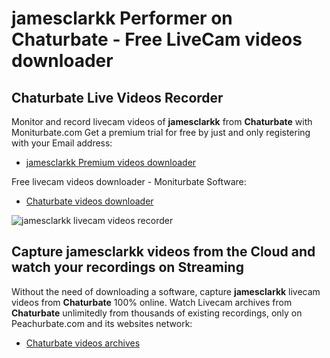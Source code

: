 # jamesclarkk Performer on Chaturbate - Free LiveCam videos downloader

## Chaturbate Live Videos Recorder

Monitor and record livecam videos of **jamesclarkk** from **Chaturbate** with Moniturbate.com
Get a premium trial for free by just and only registering with your Email address:
* [jamesclarkk Premium videos downloader](https://moniturbate.com/request-demo-licence-key.html)

Free livecam videos downloader - Moniturbate Software:
* [Chaturbate videos downloader](https://moniturbate.com/moniturbate-download-software.html)

![jamesclarkk livecam videos recorder](https://peachurnet.com/templates/moniturbate-software.png)


## Capture jamesclarkk videos from the Cloud and watch your recordings on Streaming

Without the need of downloading a software, capture **jamesclarkk** livecam videos from **Chaturbate** 100% online.
Watch Livecam archives from **Chaturbate** unlimitedly from thousands of existing recordings, only on Peachurbate.com and its websites network:
* [Chaturbate videos archives](https://peachurnet.com/)